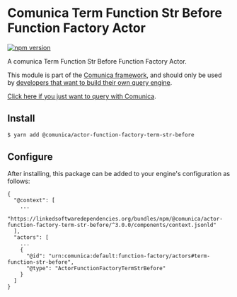 # Comunica Term Function Str Before Function Factory Actor

[![npm version](https://badge.fury.io/js/%40comunica%2Factor-function-factory-term-function-str-before.svg)](https://www.npmjs.com/package/@comunica/actor-function-factory-term-str-before)

A comunica Term Function Str Before Function Factory Actor.

This module is part of the [Comunica framework](https://github.com/comunica/comunica),
and should only be used by [developers that want to build their own query engine](https://comunica.dev/docs/modify/).

[Click here if you just want to query with Comunica](https://comunica.dev/docs/query/).

## Install

```bash
$ yarn add @comunica/actor-function-factory-term-str-before
```

## Configure

After installing, this package can be added to your engine's configuration as follows:
```text
{
  "@context": [
    ...
    "https://linkedsoftwaredependencies.org/bundles/npm/@comunica/actor-function-factory-term-str-before/^3.0.0/components/context.jsonld"
  ],
  "actors": [
    ...
    {
      "@id": "urn:comunica:default:function-factory/actors#term-function-str-before",
      "@type": "ActorFunctionFactoryTermStrBefore"
    }
  ]
}
```
